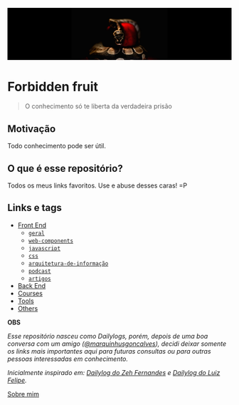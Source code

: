 <p align="center">
  <img src="./img/forbidenfruit.png" style="max-width:100%;"/>
</p>

# Forbidden fruit

> O conhecimento só te liberta da verdadeira prisão

## Motivação

Todo conhecimento pode ser útil.

## O que é esse repositório?

Todos os meus links favoritos. Use e abuse desses caras! =P

## Links e tags

  * [Front End](./links/FRONTEND.md)
    * [`geral`](./links/FRONTEND.md#geral)
    * [`web-components`](./links/FRONTEND.md#web-components)
    * [`javascript`](./links/FRONTEND.md#javascript)
    * [`css`](./links/FRONTEND.md#css)
    * [`arquitetura-de-informação`](./links/FRONTEND.md#arquitetura-de-informação)
    * [`podcast`](./links/FRONTEND.md#podcast)
    * [`artigos`](./links/FRONTEND.md#artigos)
  * [Back End](./links/BACKEND.md)
  * [Courses](./links/COURSES.md)
  * [Tools](./links/TOOLS.md)
  * [Others](./links/OTHERS.md)

**OBS**

*Esse repositório nasceu como Dailylogs, porém, depois de uma boa conversa com um amigo ([@marquinhusgoncalves](https://github.com/marquinhusgoncalves)), decidi deixar somente os links mais importantes aqui para futuras consultas ou para outras pessoas interessadas em conhecimento.*

*Inicialmente inspirado em: [Dailylog do Zeh Fernandes](https://github.com/zehfernandes/dailylog/) e [Dailylog do Luiz Felipe](https://github.com/lfeh/dailylog).*

[Sobre mim](http://woliveiras.com.br/about/)


